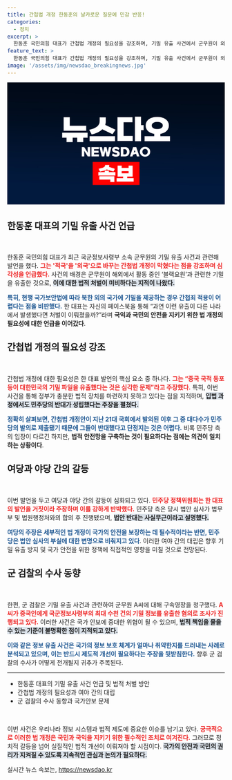 ```yaml
---
title: 간첩법 개정 한동훈의 날카로운 질문에 민감 반응!
categories:
  - 정치
excerpt: >
  한동훈 국민의힘 대표가 간첩법 개정의 필요성을 강조하며, 기밀 유출 사건에서 군무원이 외국 정보에 관한 법적 처벌이 미비하다고 주장했다. 민주당은 이에 반박하며 사실 왜곡을 비난했다.
feature_text: >
  한동훈 국민의힘 대표가 간첩법 개정의 필요성을 강조하며, 기밀 유출 사건에서 군무원이 외국 정보에 관한 법적 처벌이 미비하다고 주장했다. 민주당은 이에 반박하며 사실 왜곡을 비난했다.
image: '/assets/img/newsdao_breakingnews.jpg'
---
```


<p><img src="/assets/img/newsdao_breakingnews.jpg" alt="bookingtag 속보" /></p>

<h2 data-ke-size="size26">한동훈 대표의 기밀 유출 사건 언급</h2>

<p data-ke-size="size16">&nbsp;</p>

<p>한동훈 국민의힘 대표가 최근 국군정보사령부 소속 군무원의 기밀 유출 사건과 관련해 발언을 했다. <b><span style="color: #ee2323;">그는 '적국'을 '외국'으로 바꾸는 간첩법 개정이 막혔다는 점을 강조하며 심각성을 언급했다.</span></b> 사건의 배경은 군무원이 해외에서 활동 중인 ‘블랙요원’과 관련한 기밀을 유출한 것으로, <b><span style="background-color: #21538527;">이에 대한 법적 처벌이 미비하다는 지적이 나왔다.</span></b> </p>

<p><b><span style="color: #1a5490;">특히, 현행 국가보안법에 따라 북한 외의 국가에 기밀을 제공하는 경우 간첩죄 적용이 어렵다는 점을 비판했다.</span></b> 한 대표는 자신의 페이스북을 통해 “과연 이런 유출이 다른 나라에서 발생했다면 처벌이 이뤄졌을까?”라며 <b>국익과 국민의 안전을 지키기 위한 법 개정의 필요성에 대한 언급을 이어갔다</b>.</p>

<h2 data-ke-size="size26">간첩법 개정의 필요성 강조</h2>

<p data-ke-size="size16">&nbsp;</p>

<p>간첩법 개정에 대한 필요성은 한 대표 발언의 핵심 요소 중 하나다. <b><span style="color: #ee2323;">그는 “중국 국적 동포 등이 대한민국의 기밀 파일을 유출했다는 것은 심각한 문제”라고 주장했다.</span></b> 특히, 이번 사건을 통해 정부가 충분한 법적 장치를 마련하지 못하고 있다는 점을 지적하며, <b><span style="background-color: #21538527;">입법 과정에서도 민주당의 반대가 성립했다는 주장을 펼쳤다.</span></b></p>

<p><b><span style="color: #1a5490;">정확히 살펴보면, 간첩법 개정안이 지난 21대 국회에서 발의된 이후 그 중 대다수가 민주당의 발의로 제출됐기 때문에 그들이 반대했다고 단정지는 것은 어렵다.</span></b> 비록 민주당 측의 입장이 다르긴 하지만, <b>법적 안전망을 구축하는 것이 필요하다는 점에는 의견이 일치하는 상황이다</b>.</p>

<h2 data-ke-size="size26">여당과 야당 간의 갈등</h2>

<p data-ke-size="size16">&nbsp;</p>

<p>이번 발언을 두고 여당과 야당 간의 갈등이 심화되고 있다. <b><span style="color: #ee2323;">민주당 정책위원회는 한 대표의 발언을 거짓이라 주장하며 이를 강하게 반박했다.</span></b> 민주당 측은 당시 법안 심사가 법무부 및 법원행정처와의 합의 후 진행됐으며, <b><span style="background-color: #21538527;">법안 반대는 사실무근이라고 설명했다.</span></b></p>

<p><b><span style="color: #1a5490;">여당의 주장은 세부적인 법 개정이 국가의 안전을 보장하는 데 필수적이라는 반면, 민주당은 법안 심사의 부실에 대한 변명으로 비춰지고 있다</span></b>. 이러한 여야 간의 대립은 향후 기밀 유출 방지 및 국가 안전을 위한 정책에 직접적인 영향을 미칠 것으로 전망된다.</p>

<h2 data-ke-size="size26">군 검찰의 수사 동향</h2>

<p data-ke-size="size16">&nbsp;</p>

<p>한편, 군 검찰은 기밀 유출 사건과 관련하여 군무원 A씨에 대해 구속영장을 청구했다. <b><span style="color: #ee2323;">A씨가 중국인에게 국군정보사령부의 최대 수천 건의 기밀 정보를 유출한 혐의로 조사가 진행되고 있다.</span></b> 이러한 사건은 국가 안보에 중대한 위협이 될 수 있으며, <b><span style="background-color: #21538527;">법적 책임을 물을 수 있는 기준이 불명확한 점이 지적되고 있다.</span></b></p>

<p><b><span style="color: #1a5490;">이와 같은 정보 유출 사건은 국가의 정보 보호 체계가 얼마나 취약한지를 드러내는 사례로 분석되고 있으며, 이는 반드시 제도적 개선이 필요하다는 주장을 뒷받침한다.</span></b> 향후 군 검찰의 수사가 어떻게 전개될지 귀추가 주목된다.</p>

<hr>

<ul>
<li>한동훈 대표의 기밀 유출 사건 언급 및 법적 처벌 방안</li>
<li>간첩법 개정의 필요성과 여야 간의 대립</li>
<li>군 검찰의 수사 동향과 국가안보 문제</li>
</ul>

<p data-ke-size="size16">&nbsp;</p>

<p>이번 사건은 우리나라 정보 시스템과 법적 제도에 중요한 이슈를 남기고 있다. <b><span style="color: #ee2323;">궁극적으로 이러한 법 개정은 국민과 국익을 지키기 위한 필수적인 조치로 여겨진다.</span></b> 그러므로 정치적 갈등을 넘어 실질적인 법적 개선이 이뤄져야 할 시점이다. <b><span style="background-color: #21538527;">국가의 안전과 국민의 권리가 지켜질 수 있도록 지속적인 관심과 논의가 필요하다.</span></b></p>
실시간 뉴스 속보는, <a href="https://newsdao.kr" rel="dofollow">https://newsdao.kr</a>


